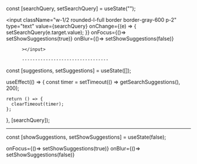 const [searchQuery, setSearchQuery] = useState("");


<input
            className="w-1/2 rounded-l-full  border border-gray-600 p-2"
            type="text"
            value={searchQuery}
            onChange={(e) => {
              setSearchQuery(e.target.value);
            }}
            onFocus={()=> setShowSuggestions(true)}
            onBlur={()=> setShowSuggestions(false)}
            
          ></input>

          ---------------------------------


const [suggestions, setSuggestions] = useState([]);


useEffect(() => {
    const timer = setTimeout(() => getSearchSuggestions(), 200);

    return () => {
      clearTimeout(timer);
    };
  }, [searchQuery]);



  -------------------------------------------------


  const [showSuggestions, setShowSuggestions] = useState(false);

  onFocus={()=> setShowSuggestions(true)}
            onBlur={()=> setShowSuggestions(false)}